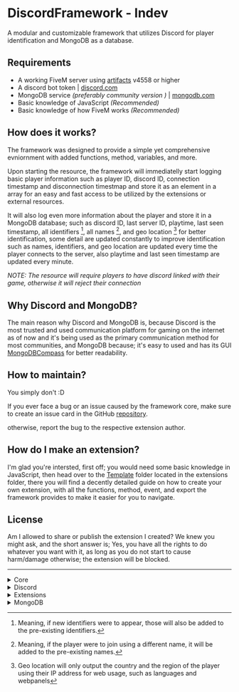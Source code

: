 # DiscordFramework - Indev

A modular and customizable framework that utilizes Discord for player identification and MongoDB as a database.


## Requirements

- A working FiveM server using [artifacts](https://runtime.fivem.net/artifacts/fivem/build_server_windows/master/) v4558 or higher
- A discord bot token | [discord.com](https://discord.com/developers/)
- MongoDB service _(preferably community version )_ | [mongodb.com](https://www.mongodb.com/try/download/community)
- Basic knowledge of JavaScript _(Recommended)_
- Basic knowledge of how FiveM works _(Recommended)_


## How does it works?

The framework was designed to provide a simple yet comprehensive evniornment with added functions, method, variables, and more.

Upon starting the resource, the framework will immediatelly start logging basic player information such as player ID, discord ID, connection timestamp and disconnection timestmap and store it as an element in a array for an easy and fast access to be utilized by the extensions or external resources.

It will also log even more information about the player and store it in a MongoDB database; such as discord ID, last server ID, playtime, last seen timestamp, all identifiers [^1], all names [^2], and geo location [^3] for better identification, some detail are updated constantly to improve identification such as names, identifiers, and geo location are updated every time the player connects to the server, also playtime and last seen timestamp are updated every minute.

_NOTE: The resource will require players to have discord linked with their game, otherwise it will reject their connection_


## Why Discord and MongoDB?

The main reason why Discord and MongoDB is, because Discord is the most trusted and used communication platform for gaming on the internet as of now and it's being used as the primary communication method for most communities, and MongoDB because; it's easy to used and has its GUI [MongoDBCompass](https://www.mongodb.com/products/compass) for better readability.


## How to maintain?

You simply don't :D

If you ever face a bug or an issue caused by the framework core, make sure to create an issue card in the GitHub [repository](https://github.com/ItsAmmarB/DiscordFramework).

otherwise, report the bug to the respective extension author.


## How do I make an extension?

I'm glad you're intersted, first off; you would need some basic knowledge in JavaScript, then head over to the [Template](https://github.com/ItsAmmarB/DiscordFramework/tree/master/extensions/Template) folder located in the extensions folder, there you will find a decently detailed guide on how to create your own extension, with all the functions, method, event, and export the framework provides to make it easier for you to navigate.


## License
Am I allowed to share or publish the extension I created? We knew you might ask, and the short answer is; Yes, you have all the rights to do whatever you want with it, as long as you do not start to cause harm/damage otherwise; the extension will be blocked.

---

<details>
<summary>Core</summary>

## Server Events:

```js
emit('DiscordFramework:Core:Ready')
```

```js
emit('DiscordFramework:Player:Connecting', PlayerConnId, Deferrals);
```

```js
emit('DiscordFramework:Player:Connected', PlayerId)
```

```js
emit('DiscordFramework:Player:Disconnected', global.source, Reason)
```


## Server Exports

```js
exports('Ready', () => IsCoreReady);
```

```js
// PlayerId can be server ID or discord ID
exports('GetPlayerInfo', (PlayerId, fromNetwork = false) => fromNetwork ? SV_Config.Core.Players.Network.find(p => p.serverId === PlayerId) : SV_Config.Core.Players.Connected.find(p => p.serverId === PlayerId) || null);
```

```js
exports('GetPlayerIdentifiers', (PlayerId) => GetPlayerIdentifiers(PlayerId));
```

```js 
exports('GetPlayers', () => SV_Config.Core.Players);
```

---

## Client Events

_None_


## Client Exports

_None_


</details>

<details>
<summary>Discord</summary>

## Server Events:

_None_


## Server Exports

```js
exports('GetGuild', (GuildId) => IsCoreReady ? new Promise(resolve => resolve(GetGuild(GuildId))) : null),
```

```js
// PlayerId can be server ID or discord ID
exports('GetMember', (PlayerId, GuildId = null) => IsCoreReady ? new Promise(resolve => resolve(GetMember(PlayerId, GuildId))) : null),
```

```js
exports('GetRole', (RoleId, GuildId = null) => IsCoreReady ? new Promise(resolve => resolve(GetRole(RoleId, GuildId))) : null);
```

---

## Client Events

_None_


## Client Exports

_None_


</details>

<details>
<summary>Extensions</summary>

## Server Events:

```js
emit('DiscordFramework:Extensions:Registered', this.Name, this.State)
```


## Server Exports

```js
exports('Extension', () => Extensions);
```

```js
exports('GetExtension', extentionName => IsCoreReady ? GetExtension(extentionName) : null);
```

```js
exports('GetExtensionsCount', () => GetExtensionsCount());
```

```js
exports('TranslateState', (State) => TranslateState(State));
```

---

## Client Events

_None_


## Client Exports

_None_


</details>

<details>
<summary>MongoDB</summary>

## Server Events:

```js
    emit('DiscordFramework:MongoDB:DatabaseInsertOne', Collection, Data, Callback)
```

```js
    emit('DiscordFramework:MongoDB:DatabaseInserMany', Collection, Data, Callback)
```

```js
    emit('DiscordFramework:MongoDB:DatabaseFindOne', Collection, Query, Callback)
```

```js
    emit('DiscordFramework:MongoDB:DatabaseFind', Collection, Query, Callback)
```

```js
    emit('DiscordFramework:MongoDB:DatabaseDeleteOne', Collection, Query, Callback)
```

```js
    emit('DiscordFramework:MongoDB:DatabaseDeleteMany', Collection, Query, Callback)
```

```js
    emit('DiscordFramework:MongoDB:DatabaseUpdateOne', Collection, Query, Data, Callback)
```

```js
    emit('DiscordFramework:MongoDB:DatabaseUpdateMany', Collection, Query, Data, Callback)
```


## Server Exports

```js
exports('DatabaseInsertOne', (Collection, Query, Callback) => IsCoreReady ? DatabaseInsertOne(Collection, Query, _Callback => Callback(_Callback)) : null),
```

```js
exports('DatabaseInserMany', (Collection, Query, Callback) => IsCoreReady ? DatabaseInserMany(Collection, Query, _Callback => Callback(_Callback)) : null),
```

```js
exports('DatabaseFindOne', (Collection, Query, Callback) => IsCoreReady ? DatabaseFindOne(Collection, Query, _Callback => Callback(_Callback)) : null),
```

```js
exports('DatabaseFind', (Collection, Query, Callback) => IsCoreReady ? DatabaseFind(Collection, Query, _Callback => Callback(_Callback)) : null),
```

```js
exports('DatabaseDeleteOne', (Collection, Query, Callback) => IsCoreReady ? DatabaseDeleteOne(Collection, Query, _Callback => Callback(_Callback)) : null),
```

```js
exports('DatabaseDeleteMany', (Collection, Query, Callback) => IsCoreReady ? DatabaseDeleteMany(Collection, Query, _Callback => Callback(_Callback)) : null),
```

```js
exports('DatabaseUpdateOne', (Collection, Query, Data, Callback) => IsCoreReady ? DatabaseUpdateOne(Collection, Query, Data, _Callback => Callback(_Callback)) : null),
```

```js
exports('DatabaseUpdateMany', (Collection, Query, Data, Callback) => IsCoreReady ? DatabaseUpdateMany(Collection, Query, Data, _Callback => Callback(_Callback)) : null);
```

---

## Client Events

_None_


## Client Exports

_None_


</details>


[^1]: Meaning, if new identifiers were to appear, those will also be added to the pre-existing identifiers.

[^2]: Meaning, if the player were to join using a different name, it will be added to the pre-existing names.

[^3]: Geo location will only output the country and the region of the player using their IP address for web usage, such as languages and webpanels
